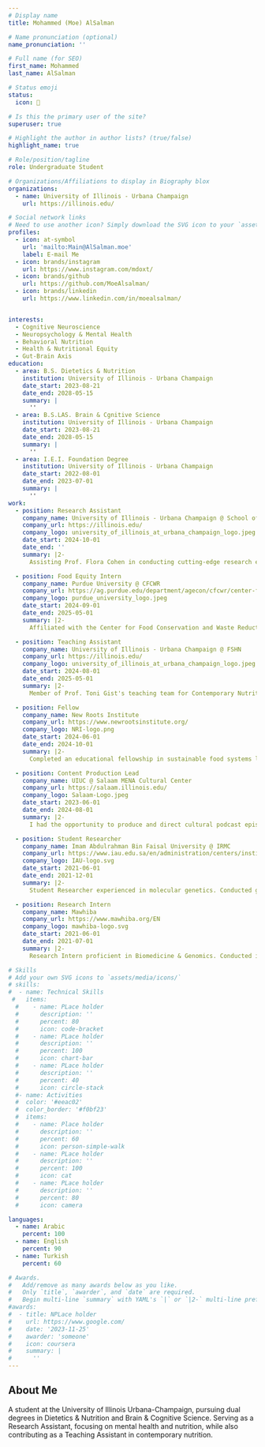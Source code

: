 ```yaml
---
# Display name
title: Mohammed (Moe) AlSalman

# Name pronunciation (optional)
name_pronunciation: ''

# Full name (for SEO)
first_name: Mohammed
last_name: AlSalman

# Status emoji
status:
  icon: 🧠

# Is this the primary user of the site?
superuser: true

# Highlight the author in author lists? (true/false)
highlight_name: true

# Role/position/tagline
role: Undergraduate Student

# Organizations/Affiliations to display in Biography blox
organizations:
  - name: University of Illinois - Urbana Champaign
    url: https://illinois.edu/

# Social network links
# Need to use another icon? Simply download the SVG icon to your `assets/media/icons/` folder.
profiles:
  - icon: at-symbol
    url: 'mailto:Main@AlSalman.moe'
    label: E-mail Me
  - icon: brands/instagram
    url: https://www.instagram.com/mdoxt/
  - icon: brands/github
    url: https://github.com/MoeAlsalman/
  - icon: brands/linkedin
    url: https://www.linkedin.com/in/moealsalman/


interests:
  - Cognitive Neuroscience
  - Neuropsychology & Mental Health
  - Behavioral Nutrition
  - Health & Nutritional Equity
  - Gut-Brain Axis
education:
  - area: B.S. Dietetics & Nutrition
    institution: University of Illinois - Urbana Champaign
    date_start: 2023-08-21
    date_end: 2028-05-15
    summary: |
      ''
  - area: B.S.LAS. Brain & Cgnitive Science
    institution: University of Illinois - Urbana Champaign
    date_start: 2023-08-21
    date_end: 2028-05-15
    summary: |
      ''
  - area: I.E.I. Foundation Degree
    institution: University of Illinois - Urbana Champaign
    date_start: 2022-08-01
    date_end: 2023-07-01
    summary: |
      ''
work:
  - position: Research Assistant
    company_name: University of Illinois - Urbana Champaign @ School of Scoial Work
    company_url: https://illinois.edu/
    company_logo: university_of_illinois_at_urbana_champaign_logo.jpeg
    date_start: 2024-10-01
    date_end: ''
    summary: |2-
      Assisting Prof. Flora Cohen in conducting cutting-edge research exploring mental-health & nutrition.

  - position: Food Equity Intern
    company_name: Purdue University @ CFCWR
    company_url: https://ag.purdue.edu/department/agecon/cfcwr/center-for-food-conservation-and-waste-reduction.html
    company_logo: purdue_university_logo.jpeg
    date_start: 2024-09-01
    date_end: 2025-05-01
    summary: |2-
      Affiliated with the Center for Food Conservation and Waste Reduction (CFCWR) - Dept. of Agricultural Economics. AnalyzeD current food systems to identify areas for improvement and innovation in food conservation. ResearchED and developED community-based strategies to reduce food waste and enhance sustainability. AddressED disparities in food access, focusing on the Champaign-Urbana community.

  - position: Teaching Assistant
    company_name: University of Illinois - Urbana Champaign @ FSHN
    company_url: https://illinois.edu/
    company_logo: university_of_illinois_at_urbana_champaign_logo.jpeg
    date_start: 2024-08-01
    date_end: 2025-05-01
    summary: |2-
      Member of Prof. Toni Gist's teaching team for Contemporary Nutrition (FSHN120), supporting course delivery and student engagement. Co-authoring the book "What Your Students Aren't Telling You," focusing on Diversity, Equity, Inclusion, and Belonging in the field of nutrition. Conducting office hours to assist students with course-related inquiries and provide academic guidance. Assisting in classroom management during lectures to ensure a productive and orderly learning environment.

  - position: Fellow
    company_name: New Roots Institute
    company_url: https://www.newrootsinstitute.org/
    company_logo: NRI-logo.png
    date_start: 2024-06-01
    date_end: 2024-10-01
    summary: |2-
      Completed an educational fellowship in sustainable food systems leadership with The Leadership Academy, focusing on the challenges within industrial animal agriculture and developing the skills and mindsets necessary for advancing systems-level change.

  - position: Content Production Lead
    company_name: UIUC @ Salaam MENA Cultural Center
    company_url: https://salaam.illinois.edu/
    company_logo: Salaam-Logo.jpeg
    date_start: 2023-06-01
    date_end: 2024-08-01
    summary: |2-
      I had the opportunity to produce and direct cultural podcast episodes with Salaam MENA Cultural Center. Additionally, I received training in catering basics and services, which provided me with a solid foundation in food service operations. I also conducted thorough content analysis on cultural sensitivity within the food and nutrition industry.

  - position: Student Researcher
    company_name: Imam Abdulrahman Bin Faisal University @ IRMC
    company_url: https://www.iau.edu.sa/en/administration/centers/institute-for-research-and-medical-consultations-irmc
    company_logo: IAU-logo.svg
    date_start: 2021-06-01
    date_end: 2021-12-01
    summary: |2-
      Student Researcher experienced in molecular genetics. Conducted groundbreaking research on "ACTB, KDM5D, UTY, and USP9Y genes for single tube sex determination PCR." I was working under the supervision of Dr. Francis Borgio, Chairman and Associate Professor at the Institute for Research and Medical Consultation. Passionate about contributing to scientific advancements in genetics.

  - position: Research Intern
    company_name: Mawhiba
    company_url: https://www.mawhiba.org/EN
    company_logo: mawhiba-logo.svg
    date_start: 2021-06-01
    date_end: 2021-07-01
    summary: |2-
      Research Intern proficient in Biomedicine & Genomics. Conducted impactful research on diagnosing x-linked hereditary diseases using genetic Biomarkers during a 3-week-long Gifted Students Research program. Seeking to contribute expertise in a dynamic research environment while further advancing knowledge in the field.

# Skills
# Add your own SVG icons to `assets/media/icons/`
# skills:
#  - name: Technical Skills
 #   items:
  #    - name: PLace holder
  #      description: ''
  #      percent: 80
  #      icon: code-bracket
  #    - name: PLace holder
  #      description: ''
  #      percent: 100
  #      icon: chart-bar
  #    - name: PLace holder
  #      description: ''
  #      percent: 40
  #      icon: circle-stack
  #- name: Activities
  #  color: '#eeac02'
  #  color_border: '#f0bf23'
  #  items:
  #    - name: Place holder
  #      description: ''
  #      percent: 60
  #      icon: person-simple-walk
  #    - name: PLace holder
  #      description: ''
  #      percent: 100
  #      icon: cat
  #    - name: PLace holder
  #      description: ''
  #      percent: 80
  #      icon: camera

languages:
  - name: Arabic
    percent: 100
  - name: English
    percent: 90
  - name: Turkish
    percent: 60

# Awards.
#   Add/remove as many awards below as you like.
#   Only `title`, `awarder`, and `date` are required.
#   Begin multi-line `summary` with YAML's `|` or `|2-` multi-line prefix and indent 2 spaces below.
#awards:
#  - title: NPLace holder
#    url: https://www.google.com/
#    date: '2023-11-25'
#    awarder: 'someone'
#    icon: coursera
#    summary: |
#      ''
---
```


## About Me

A student at the University of Illinois Urbana-Champaign, pursuing dual degrees in Dietetics & Nutrition and Brain & Cognitive Science. Serving as a Research Assistant, focusing on mental health and nutrition, while also contributing as a Teaching Assistant in contemporary nutrition.